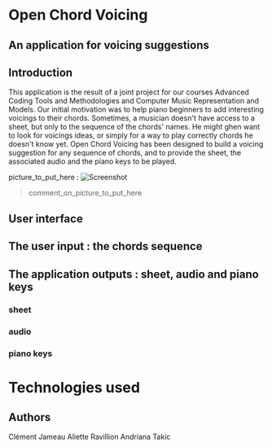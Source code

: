 # Open Chord Voicing

## An application for voicing suggestions

## Introduction
This application is the result of a joint project for our courses Advanced Coding Tools and Methodologies and Computer Music Representation and Models. Our initial motivation was to help piano beginners to add interesting voicings to their chords. Sometimes, a musician doesn't have access to a sheet, but only to the sequence of the chords' names. He might ghen want to look for voicings ideas, or simply for a way to play correctly chords he doesn't know yet. Open Chord Voicing has been designed to build a voicing suggestion for any sequence of chords, and to provide the sheet, the associated audio and the piano keys to be played. 

picture_to_put_here : ![Screenshot](screenshots/mainWindow.png)
> comment_on_picture_to_put_here

## User interface
## The user input : the chords sequence
## The application outputs : sheet, audio and piano keys
### sheet
### audio
### piano keys


# Technologies used


## Authors
Clément Jameau
Aliette Ravillion
Andriana Takic
